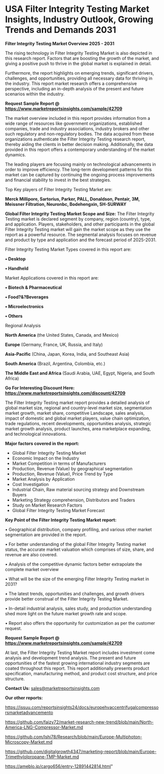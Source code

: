 # USA Filter Integrity Testing Market Insights, Industry Outlook, Growing Trends and Demands 2031

<Strong> Filter Integrity Testing Market Overview 2025 - 2031</strong>

The rising technology in Filter Integrity Testing Market is also depicted in this research report. Factors that are boosting the growth of the market, and giving a positive push to thrive in the global market is explained in detail.

Furthermore, the report highlights on emerging trends, significant drivers, challenges, and opportunities, providing all necessary data for thriving in the industry. This report market research offers a comprehensive perspective, including an in-depth analysis of the present and future scenarios within the industry.

<strong>Request Sample Report @ <a href=https://www.marketreportsinsights.com/sample/42709>https://www.marketreportsinsights.com/sample/42709</a></strong>

The market overview included in this report provides information from a wide range of resources like government organizations, established companies, trade and industry associations, industry brokers and other such regulatory and non-regulatory bodies. The data acquired from these organizations authenticate the Filter Integrity Testing research report, thereby aiding the clients in better decision making. Additionally, the data provided in this report offers a contemporary understanding of the market dynamics.

The leading players are focusing mainly on technological advancements in order to improve efficiency. The long-term development patterns for this market can be captured by continuing the ongoing process improvements and financial stability to invest in the best strategies.

Top Key players of Filter Integrity Testing Market are:

<strong>Merck Millipore, Sartorius, Parker, PALL, Donaldson, Pentair, 3M, Meissner Filtration, Neuronbc, Bodehengxin, SH-SURWAY</strong>

<strong><b>Global Filter Integrity Testing Market Scope and Size:</b></strong>
The Filter Integrity Testing market is declared segment by company, region (country), type, and application. Players, stakeholders, and other participants in the global Filter Integrity Testing market will gain the market scope as they use the report as a powerful resource. The segmental analysis focuses on revenue and product by type and application and the forecast period of 2025-2031.

Filter Integrity Testing Market Types covered in this report are:

<strong>•  Desktop

•  Handheld</strong>

Market Applications covered in this report are:

<strong>•  Biotech & Pharmaceutical

•  Food?&?Beverages

•  Microelectronics

•  Others</strong> 

Regional Analysis

<strong>North America</strong> (the United States, Canada, and Mexico)

<strong>Europe</strong> (Germany, France, UK, Russia, and Italy)

<strong>Asia-Pacific</strong> (China, Japan, Korea, India, and Southeast Asia)

<strong>South America</strong> (Brazil, Argentina, Colombia, etc.)

<strong>The Middle East and Africa</strong> (Saudi Arabia, UAE, Egypt, Nigeria, and South Africa)

<strong>Go For Interesting Discount Here: <a href=https://www.marketreportsinsights.com/discount/42709>https://www.marketreportsinsights.com/discount/42709</a></strong>

The Filter Integrity Testing market report provides a detailed analysis of global market size, regional and country-level market size, segmentation market growth, market share, competitive Landscape, sales analysis, impact of domestic and global market players, value chain optimization, trade regulations, recent developments, opportunities analysis, strategic market growth analysis, product launches, area marketplace expanding, and technological innovations.

<strong><b>Major factors covered in the report:</b></strong>
<ul>
  <li>Global Filter Integrity Testing Market </li>
  <li>Economic Impact on the Industry</li>
  <li>Market Competition in terms of Manufacturers</li>
  <li>Production, Revenue (Value) by geographical segmentation</li>
  <li>Production, Revenue (Value), Price Trend by Type</li>
  <li>Market Analysis by Application</li>
  <li>Cost Investigation</li>
  <li>Industrial Chain, Raw material sourcing strategy and Downstream Buyers</li>
  <li>Marketing Strategy comprehension, Distributors and Traders</li>
  <li>Study on Market Research Factors</li>
  <li>Global Filter Integrity Testing Market Forecast</li>
</ul>

<strong><b>Key Point of the Filter Integrity Testing Market report:</b></strong>

• Geographical distribution, company profiling, and various other market segmentation are provided in the report.

• For better understanding of the global Filter Integrity Testing market status, the accurate market valuation which comprises of size, share, and revenue are also covered.

• Analysis of the competitive dynamic factors better extrapolate the complete market overview

• What will be the size of the emerging Filter Integrity Testing market in 2031?

• The latest trends, opportunities and challenges, and growth drivers provide better construal of the Filter Integrity Testing Market.

• In-detail industrial analysis, sales study, and production understanding shed more light on the future market growth rate and scope.

• Report also offers the opportunity for customization as per the customer request.

<strong>Request Sample Report @ <a href=https://www.marketreportsinsights.com/sample/42709>https://www.marketreportsinsights.com/sample/42709</a></strong>

At last, the Filter Integrity Testing Market report includes investment come analysis and development trend analysis. The present and future opportunities of the fastest growing international industry segments are coated throughout this report. This report additionally presents product specification, manufacturing method, and product cost structure, and price structure.

<strong>Contact Us:</strong>
sales@marketreportsinsights.com

<strong>Our other reports:</strong>

<a href=https://issuu.com/reportsinsights24/docs/europehvaccentrifugalcompressorsmarketadvancemento>https://issuu.com/reportsinsights24/docs/europehvaccentrifugalcompressorsmarketadvancemento</a>

<a href=https://github.com/faizy72/market-research-new-trend/blob/main/North-America-LNG-Compressor-Market.md>https://github.com/faizy72/market-research-new-trend/blob/main/North-America-LNG-Compressor-Market.md</a>

<a href=https://github.com/Ishi78/Research/blob/main/Europe-Multiphoton-Microscopy-Market.md>https://github.com/Ishi78/Research/blob/main/Europe-Multiphoton-Microscopy-Market.md</a>

<a href=https://github.com/digitalgrowth4347/marketing-report/blob/main/Europe-Trimethylolpropane-TMP-Market.md>https://github.com/digitalgrowth4347/marketing-report/blob/main/Europe-Trimethylolpropane-TMP-Market.md</a>

<a href=https://ameblo.jp/cargo656/entry-12891442814.html>https://ameblo.jp/cargo656/entry-12891442814.html</a>"

